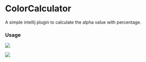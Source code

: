 # ColorCalculator
A simple intellij plugin to calculate the alpha value with percentage.

### Usage

![](http://7xsi11.com1.z0.glb.clouddn.com/alpha-caculator-1.png)

![](http://7xsi11.com1.z0.glb.clouddn.com/alpha-caculator-2.png)